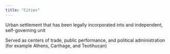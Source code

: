 ```yaml
---
title: "Cities"
---
```

Urban settlement that has been legally incorporated into and independent, self-governing unit

Served as centers of trade, public performance, and political administration (for example Athens, Carthage, and Teotihucan)

